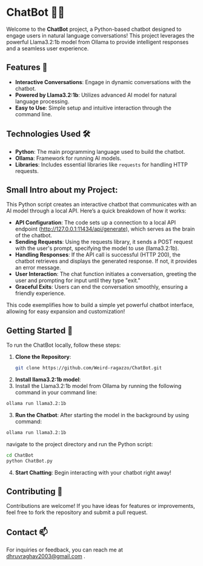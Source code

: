# ChatBot 🤖💬

Welcome to the **ChatBot** project, a Python-based chatbot designed to engage users in natural language conversations! This project leverages the powerful Llama3.2:1b model from Ollama to provide intelligent responses and a seamless user experience.

## Features 🌟

- **Interactive Conversations**: Engage in dynamic conversations with the chatbot.
- **Powered by Llama3.2:1b**: Utilizes advanced AI model for natural language processing.
- **Easy to Use**: Simple setup and intuitive interaction through the command line.

## Technologies Used 🛠️

- **Python**: The main programming language used to build the chatbot.
- **Ollama**: Framework for running AI models.
- **Libraries**: Includes essential libraries like `requests` for handling HTTP requests.

## Small Intro about my Project:
This Python script creates an interactive chatbot that communicates with an AI model through a local API. Here’s a quick breakdown of how it works:

- **API Configuration**: The code sets up a connection to a local API endpoint (http://127.0.0.1:11434/api/generate), which serves as the brain of the chatbot.
- **Sending Requests**: Using the requests library, it sends a POST request with the user's prompt, specifying the model to use (llama3.2:1b).
- **Handling Responses**: If the API call is successful (HTTP 200), the chatbot retrieves and displays the generated response. If not, it provides an error message.
- **User Interaction**: The chat function initiates a conversation, greeting the user and prompting for input until they type "exit."
- **Graceful Exits**: Users can end the conversation smoothly, ensuring a friendly experience.

This code exemplifies how to build a simple yet powerful chatbot interface, allowing for easy expansion and customization!

## Getting Started 🚀

To run the ChatBot locally, follow these steps:

1. **Clone the Repository**:
   ```bash
   git clone https://github.com/Weird-ragazzo/ChatBot.git

2. **Install llama3.2:1b model**:
3. Install the Llama3.2:1b model from Ollama by running the following command in your command line:
  ```bash
  ollama run llama3.2:1b
```
3. **Run the Chatbot**:
  After starting the model in the background by using command:
  ```bash
  ollama run llama3.2:1b
  ```
 navigate to the project directory and run the Python script:
  ```bash
  cd ChatBot
  python ChatBot.py
  ```

4. **Start Chatting**:
  Begin interacting with your chatbot right away!

## Contributing 🤝
Contributions are welcome! If you have ideas for features or improvements, feel free to fork the repository and submit a pull request. 

## Contact 📫
For inquiries or feedback, you can reach me at dhruvraghav2003@gmail.com .

